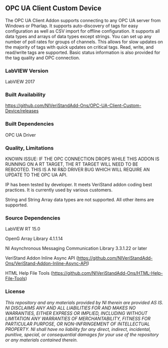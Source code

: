 ## OPC UA Client Custom Device ##

The OPC UA Client Addon supports connecting to any OPC UA server from Windows or Pharlap. It supports auto-discovery of tags for easy configuration as well as CSV import for offline configuration. It supports all data types and arrays of data types except strings. You can set up any number of poll rates for groups of channels. This allows for slow updates on the majority of tags with quick updates on critical tags. Read, write, and read/write tags are supported. Basic status information is also provided for the tag quality and OPC connection.

### LabVIEW Version ###

LabVIEW 2017

### Built Availability ###

https://github.com/NIVeriStandAdd-Ons/OPC-UA-Client-Custom-Device/releases

### Built Dependencies ###

OPC UA Driver

### Quality, Limitations ###

KNOWN ISSUE: IF THE OPC CONNECTION DROPS WHILE THIS ADDON IS RUNNING ON A RT TARGET, THE RT TARGET WILL NEED TO BE REBOOTED. THIS IS A NI R&D DRIVER BUG WHICH WILL REQUIRE AN UPDATE TO THE OPC UA API.

IP has been tested by developer. It meets VeriStand addon coding best practices. It is currently used by various customers.

String and String Array data types are not supported.  All other items are supported.

### Source Dependencies ###

LabVIEW RT 15.0

OpenG Array Library 4.1.1.14

NI Asynchronous Messaging Communication Library 3.3.1.22 or later

VeriStand Addon Inline Async API (https://github.com/NIVeriStandAdd-Ons/VeriStand-Addon-Inline-Async-API)

HTML Help File Tools (https://github.com/NIVeriStandAdd-Ons/HTML-Help-File-Tools)

### License ###

*This repository and any materials provided by NI therein are provided AS IS. NI DISCLAIMS ANY AND ALL LIABILITIES FOR AND MAKES NO WARRANTIES, EITHER EXPRESS OR IMPLIED, INCLUDING WITHOUT LIMITATION ANY WARRANTIES OF MERCHANTABILITY, FITNESS FOR  PARTICULAR PURPOSE, OR NON-INFRINGEMENT OF INTELLECTUAL PROPERTY. NI shall have no liability for any direct, indirect, incidental, punitive, special, or consequential damages for your use of the repository or any materials contained therein.*

